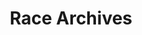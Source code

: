 ---
title: "Race Archives"
description: "Browse past race results and data"
image: '/img/johaug.jpg'
---